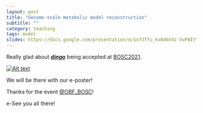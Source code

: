 ```yaml
---
layout: post
title: "Genome-scale metabolic model reconstruction"
subtitle: ""
category: teaching
tags: model
slides: https://docs.google.com/presentation/d/1n7JTYu_ko846Vdi-YwFWItYmdsjyAgNwZ9atYKREOfE/edit?usp=sharing
---
```


Really glad about ***[dingo](https://github.com/GeomScale/dingo)*** being accepted at [BOSC2021](https://www.open-bio.org/events/bosc-2021/).


[![Alt text](https://www.open-bio.org/wp-content/uploads/2021/03/Colour-Horizontal-Full-Name.png)](https://github.com/GeomScale/dingo)



We will be there with our e-poster! 

Thanks for the event [@OBF_BOSC](https://twitter.com/OBF_BOSC)! 

e-See you all there! 

